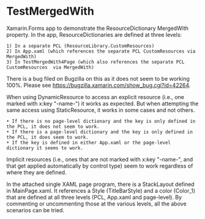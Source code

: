# TestMergedWith
Xamarin.Forms app to demonstrate the ResourceDictionary MergedWith property.  In the app, ResourceDictionaries are defined at
three levels:

	1) In a separate PCL (ResourceLibrary.CustomResources)
	2) In App.xaml (which references the separate PCL CustomResources via MergedWith)
	3) In TestMergedWith4Page (which also references the separate PCL CustomResources  via MergedWith)

There is a bug filed on Bugzilla on this as it does not seem to be working 100%.  Please see 
https://bugzilla.xamarin.com/show_bug.cgi?id=42264.

When using DynamicResource to access an explicit resource (i.e., one marked with x:key "-name-") it works as expected.  But when 
attempting the same access using StaticResource, it works in some cases and not others.  

	• If there is no page-level dictionary and the key is only defined in the PCL, it does not seem to work.
	• If there is a page-level dictionary and the key is only defined in the PCL, it does seem to work.
	• If the key is defined in either App.xaml or the page-level dictionary it seems to work.

Implicit resources (i.e., ones that are not marked with x:key "-name-", and that get applied automatically by control type) seem to 
work regardless of where they are defined.

In the attached single XAML page program, there is a StackLayout defined in MainPage.xaml.  It references a Style (TitleBarStyle) and 
a color (Color_1) that are defined at all three levels (PCL, App.xaml and page-level).  By commenting or uncommenting those at the 
various levels, all the above scenarios can be tried.

